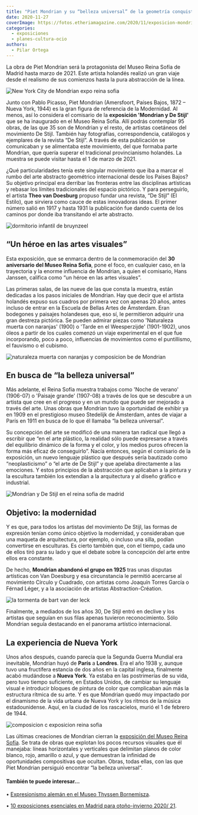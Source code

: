 ```yaml
---
title: "Piet Mondrian y su “belleza universal” de la geometría conquistan el Museo Reina Sofía"
date: 2020-11-27
coverImage: https://fotos.etheriamagazine.com/2020/11/exposicion-mondrian-reina-sofia-1.jpg
categories: 
  - exposiciones
  - planes-cultura-ocio
authors: 
  - Pilar Ortega
---
```


La obra de Piet Mondrian será la protagonista del Museo Reina Sofía de Madrid hasta marzo de 2021. Este artista holandés realizó un gran viaje desde el realismo de sus comienzos hasta la pura abstracción de la línea.

![New York City de Mondrian expo reina sofia](https://fotos.etheriamagazine.com/2020/11/exposicion-mondrian-reina-sofia-1.jpg "'New York City' de Mondrian. © J.Cortés/ R. Lores. Archivo Museo Reina Sofia")

Junto con Pablo Picasso, Piet Mondrian (Amersfoort, Países Bajos, 1872 – Nueva York, 
1944) es la gran figura de referencia de la Modernidad. Al menos, así lo considera el 
comisario de la **exposición 'Mondrian y De Stijl'** que se ha inaugurado en el Museo 
Reina Sofía. Allí podrás contemplar 95 obras, de las que 35 son de Mondrian y el resto, 
de artistas coetáneos del movimiento De Stijl. También hay fotografías, correspondencia, 
catálogos y ejemplares de la revista “De Stijl”. A través de esta publicación se 
comunicaban y se alimentaba este movimiento, del que formaba parte Mondrian, que quería 
superar el tradicional provincianismo holandés. La muestra se puede visitar hasta el 1 
de marzo de 2021. 

¿Qué particularidades tenía este singular movimiento que iba a marcar el rumbo del arte 
abstracto geométrico internacional desde los Países Bajos? Su objetivo principal era 
derribar las fronteras entre las disciplinas artísticas y rebasar los límites 
tradicionales del espacio pictórico. Y para perseguirlo, el artista **Theo van 
Doesburg** propuso fundar una revista, “De Stijl” (El Estilo), que sirviera como cauce 
de estas innovadoras ideas. El primer número salió en 1917 y hasta 1931 la publicación 
fue dando cuenta de los caminos por donde iba transitando el arte abstracto. 

![dormitorio infantil de bruynzeel](https://fotos.etheriamagazine.com/2020/11/mondrian-y-de-stijl-dormitorio.jpg "Reconstrucción de un dormitorio infantil del hogar de la familia Bruynzeel. De Vilmos Huszár y Pieter Jan C.K. ©Archivo Reina Sofía")

## “Un héroe en las artes visuales”

Esta exposición, que se enmarca dentro de la conmemoración del **30 aniversario del 
Museo Reina Sofía**, pone el foco, en cualquier caso, en la trayectoria y la enorme 
influencia de Mondrian, a quien el comisario, Hans Janssen, califica como “un héroe en 
las artes visuales”. 

Las primeras salas, de las nueve de las que consta la muestra, están dedicadas a los 
pasos iniciales de Mondrian. Hay que decir que el artista holandés expuso sus cuadros 
por primera vez con apenas 20 años, antes incluso de entrar en la Escuela de Bellas 
Artes de Ámsterdam. Eran bodegones y paisajes holandeses que, eso sí, le permitieron 
adquirir una gran destreza pictórica. Se pueden admirar piezas como 'Naturaleza muerta 
con naranjas' (1900) o 'Tarde en el Weesperzijde' (1901-1902), unos óleos a partir de 
los cuales comenzó un viaje experimental en el que fue incorporando, poco a poco, 
influencias de movimientos como el puntillismo, el fauvismo o el cubismo. 

![naturaleza muerta con naranjas y composicion be de Mondrian](https://fotos.etheriamagazine.com/2020/11/Naturaleza-muerta-naranjas-composicion-b.jpg "'Naturaleza muerta con naranjas' y 'Composición B', de Mondrian. © Mondrian/Holtzman Trust")

## En busca de “la belleza universal”

Más adelante, el Reina Sofía muestra trabajos como 'Noche de verano' (1906-07) o 
'Paisaje grande' (1907-08) a través de los que se descubre a un artista que cree en el 
progreso y en un mundo que puede ser mejorado a través del arte. Unas obras que Mondrian 
tuvo la oportunidad de exhibir ya en 1909 en el prestigioso museo Stedelijk de 
Ámsterdam, antes de viajar a París en 1911 en busca de lo que él llamaba “la belleza 
universal”. 

Su concepción del arte se modificó de una manera tan radical que llegó a escribir que 
“en el arte plástico, la realidad sólo puede expresarse a través del equilibrio dinámico 
de la forma y el color, y los medios puros ofrecen la forma más eficaz de conseguirlo”. 
Nacía entonces, según el comisario de la exposición, un nuevo lenguaje plástico que 
después sería bautizado como “neoplasticismo” o “el arte de De Stijl” y que apelaba 
directamente a las emociones. Y estos principios de la abstracción que aplicaban a la 
pintura y la escultura también los extendían a la arquitectura y al diseño gráfico e 
industrial. 

![Mondrian y De Stijl en el reina sofia de madrid](https://fotos.etheriamagazine.com/2020/11/Reina-sofria-mondrian-y-de-stijl.jpg "Exposición 'Mondrian y De Stijl'. © Archivo del Museo Reina Sofía.")

## Objetivo: la modernidad

Y es que, para todos los artistas del movimiento De Stijl, las formas de expresión 
tenían como único objetivo la modernidad, y consideraban que una maqueta de 
arquitectura, por ejemplo, o incluso una silla, podían convertirse en esculturas. Es 
cierto también que, con el tiempo, cada uno de ellos tiró para su lado y que el debate 
sobre la concepción del arte entre ellos era constante. 

De hecho, **Mondrian abandonó el grupo en 1925** tras unas disputas artísticas con Van 
Doesburg y esa circunstancia le permitió acercarse al movimiento Círculo y Cuadrado, con 
artistas como Joaquín Torres García o Férnad Léger, y a la asociación de artistas 
Abstraction-Création. 

![la tormenta de bart van der leck](https://fotos.etheriamagazine.com/2020/11/expo-reina-sofia-van-der-leck.jpg "'La Tormenta', de Bart Van Der Leck. © Kröller-Müller Museum.")

Finalmente, a mediados de los años 30, De Stijl entró en declive y los artistas que 
seguían en sus filas apenas tuvieron reconocimiento. Sólo Mondrian seguía destacando en 
el panorama artístico internacional. 

## La experiencia de Nueva York

Unos años después, cuando parecía que la Segunda Guerra Mundial era inevitable, Mondrian 
huyó de **París** a **Londres**. Era el año 1938 y, aunque tuvo una fructífera estancia 
de dos años en la capital inglesa, finalmente acabó mudándose a **Nueva York**. Ya 
estaba en las postrimerías de su vida, pero tuvo tiempo suficiente, en Estados Unidos, 
de cambiar su lenguaje visual e introducir bloques de pintura de color que complicaban 
aún más la estructura rítmica de su arte. Y es que Mondrian quedó muy impactado por el 
dinamismo de la vida urbana de Nueva York y los ritmos de la música estadounidense. 
Aquí, en la ciudad de los rascacielos, murió el 1 de febrero de 1944. 

![composicion c exposicion reina sofia](https://fotos.etheriamagazine.com/2020/11/composicion-c-mondrian.jpg "'Composición C con rojo, amarillo y azul' (1935). © Mondrian/ Jotzmann")

Las últimas creaciones de Mondrian cierran la [exposición del Museo Reina 
Sofía](http://www.museoreinasofia.es). Se trata de obras que explotan los pocos recursos 
visuales que él manejaba: líneas horizontales y verticales que delimitan planos de color 
blanco, rojo, amarillo o azul, y que demuestran la infinidad de oportunidades 
compositivas que ocultan. Obras, todas ellas, con las que Piet Mondrian persiguió 
encontrar “la belleza universal”. 

#### También te puede interesar...

• [Expresionismo alemán en el Museo Thyssen 
Bornemisza](https://etheriamagazine.com/2020/11/09/expresionismo-aleman-museo-thyssen-madrid/). 

• [10 exposiciones esenciales en Madrid para otoño-invierno 2020/ 
21](https://etheriamagazine.com/2020/10/13/10-exposiciones-en-madrid-para-otono-2020/).
